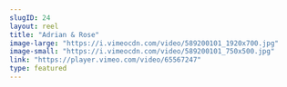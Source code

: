 ```yaml
---
slugID: 24 
layout: reel
title: "Adrian & Rose"
image-large: "https://i.vimeocdn.com/video/589200101_1920x700.jpg"
image-small: "https://i.vimeocdn.com/video/589200101_750x500.jpg"
link: "https://player.vimeo.com/video/65567247"
type: featured
---
```

